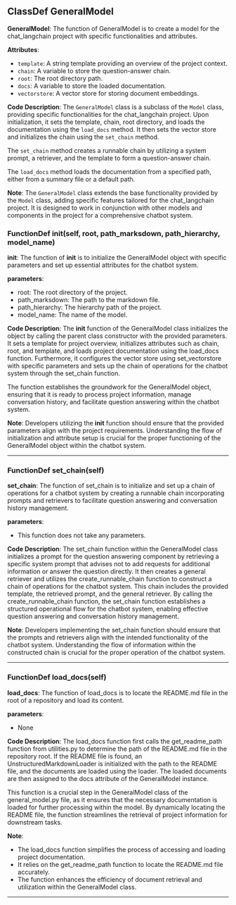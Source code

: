 ## ClassDef GeneralModel
**GeneralModel**: The function of GeneralModel is to create a model for the chat_langchain project with specific functionalities and attributes.

**Attributes**:
- `template`: A string template providing an overview of the project context.
- `chain`: A variable to store the question-answer chain.
- `root`: The root directory path.
- `docs`: A variable to store the loaded documentation.
- `vectorstore`: A vector store for storing document embeddings.

**Code Description**:
The `GeneralModel` class is a subclass of the `Model` class, providing specific functionalities for the chat_langchain project. Upon initialization, it sets the template, chain, root directory, and loads the documentation using the `load_docs` method. It then sets the vector store and initializes the chain using the `set_chain` method.

The `set_chain` method creates a runnable chain by utilizing a system prompt, a retriever, and the template to form a question-answer chain.

The `load_docs` method loads the documentation from a specified path, either from a summary file or a default path.

**Note**: The `GeneralModel` class extends the base functionality provided by the `Model` class, adding specific features tailored for the chat_langchain project. It is designed to work in conjunction with other models and components in the project for a comprehensive chatbot system.
### FunctionDef __init__(self, root, path_marksdown, path_hierarchy, model_name)
**__init__**: The function of __init__ is to initialize the GeneralModel object with specific parameters and set up essential attributes for the chatbot system.

**parameters**:
- root: The root directory of the project.
- path_marksdown: The path to the markdown file.
- path_hierarchy: The hierarchy path of the project.
- model_name: The name of the model.

**Code Description**:
The __init__ function of the GeneralModel class initializes the object by calling the parent class constructor with the provided parameters. It sets a template for project overview, initializes attributes such as chain, root, and template, and loads project documentation using the load_docs function. Furthermore, it configures the vector store using set_vectorstore with specific parameters and sets up the chain of operations for the chatbot system through the set_chain function.

The function establishes the groundwork for the GeneralModel object, ensuring that it is ready to process project information, manage conversation history, and facilitate question answering within the chatbot system.

**Note**:
Developers utilizing the __init__ function should ensure that the provided parameters align with the project requirements. Understanding the flow of initialization and attribute setup is crucial for the proper functioning of the GeneralModel object within the chatbot system.
***
### FunctionDef set_chain(self)
**set_chain**: The function of set_chain is to initialize and set up a chain of operations for a chatbot system by creating a runnable chain incorporating prompts and retrievers to facilitate question answering and conversation history management.

**parameters**:
- This function does not take any parameters.

**Code Description**:
The set_chain function within the GeneralModel class initializes a prompt for the question answering component by retrieving a specific system prompt that advises not to add requests for additional information or answer the question directly. It then creates a general retriever and utilizes the create_runnable_chain function to construct a chain of operations for the chatbot system. This chain includes the provided template, the retrieved prompt, and the general retriever. By calling the create_runnable_chain function, the set_chain function establishes a structured operational flow for the chatbot system, enabling effective question answering and conversation history management.

**Note**:
Developers implementing the set_chain function should ensure that the prompts and retrievers align with the intended functionality of the chatbot system. Understanding the flow of information within the constructed chain is crucial for the proper operation of the chatbot system.
***
### FunctionDef load_docs(self)
**load_docs**: The function of load_docs is to locate the README.md file in the root of a repository and load its content.

**parameters**:
- None

**Code Description**:
The load_docs function first calls the get_readme_path function from utilities.py to determine the path of the README.md file in the repository root. If the README file is found, an UnstructuredMarkdownLoader is initialized with the path to the README file, and the documents are loaded using the loader. The loaded documents are then assigned to the docs attribute of the GeneralModel instance.

This function is a crucial step in the GeneralModel class of the general_model.py file, as it ensures that the necessary documentation is loaded for further processing within the model. By dynamically locating the README file, the function streamlines the retrieval of project information for downstream tasks.

**Note**:
- The load_docs function simplifies the process of accessing and loading project documentation.
- It relies on the get_readme_path function to locate the README.md file accurately.
- The function enhances the efficiency of document retrieval and utilization within the GeneralModel class.
***
